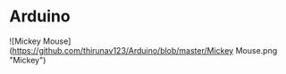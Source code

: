 # Arduino


![Mickey Mouse](https://github.com/thirunav123/Arduino/blob/master/Mickey Mouse.png
 "Mickey")
